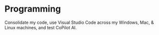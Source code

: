 # Programming
Consolidate my code, use Visual Studio Code across my Windows, Mac, & Linux machines, and test CoPilot AI.
